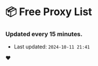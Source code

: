# :package: Free Proxy List
### Updated every 15 minutes.

- Last updated: `2024-10-11 21:41`

:heart:
